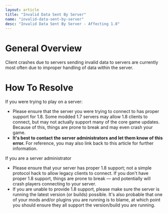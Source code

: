 ```yaml
---
layout: article
title: "Invalid Data Sent By Server"
name: "invalid-data-sent-by-server"
desc: "Invalid Data Sent By Server - Affecting 1.8"
---
```


# General Overview

Client crashes due to servers sending invalid data to servers are currently most often due to improper
handling of data within the server.

# How To Resolve

If you were trying to play on a server:
* Please ensure that the server you were trying to connect to has proper support for 1.8.
Some modded 1.7 servers may allow 1.8 clients to connect, but may not actually support
many of the core game updates. Because of this, things are prone to break and may even
crash your game.
* **It's best to contact the server administrators and let them know of this
error.** For reference, you may also link back to this article for further
information.

If you are a server administrator
* Please ensure that your server has proper 1.8 support; not a simple protocol hack to
allow legacy clients to connect. If you don't have proper 1.8 support, things are prone
to break — and potentially will crash players connecting to your server.
* If you are unable to provide 1.8 support, please make sure the server is running
the latest version (or builds) possible. It's also probable that one of
your mods and/or plugins you are running is to blame, at which point
you should ensure they all support the version/build you are running.
